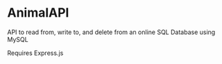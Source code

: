 # AnimalAPI

API to read from, write to, and delete from an online SQL Database using MySQL

Requires Express.js

